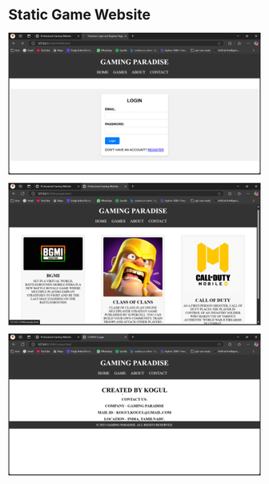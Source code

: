 # Static Game Website

![Console Screenshot](https://github.com/koguls/web_design/blob/57efa7f44f57ee7f41458d835a6190536326a907/Screenshot%202025-02-13%20154556.png)


![Console Screenshot](https://github.com/koguls/web_design/blob/57efa7f44f57ee7f41458d835a6190536326a907/Screenshot%202025-02-13%20154620.png)


![Console Screenshot](https://github.com/koguls/web_design/blob/57efa7f44f57ee7f41458d835a6190536326a907/Screenshot%202025-02-13%20154650.png)

